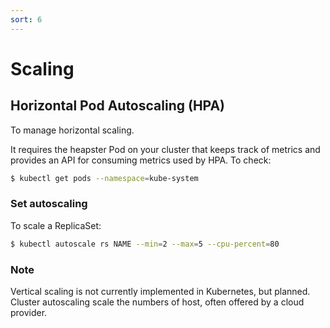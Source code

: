 ```yaml
---
sort: 6
---
```


# Scaling

## Horizontal Pod Autoscaling (HPA)
To manage horizontal scaling.

It requires the heapster Pod on your cluster that keeps track of metrics and provides an API for consuming metrics used by HPA.
To check:
```bash
$ kubectl get pods --namespace=kube-system
```

### Set autoscaling

To scale a ReplicaSet:

```bash
$ kubectl autoscale rs NAME --min=2 --max=5 --cpu-percent=80

```



### Note
Vertical scaling is not currently implemented in Kubernetes, but planned.
Cluster autoscaling scale the numbers of host, often offered by a cloud provider.


